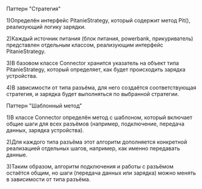 Паттерн "Стратегия"

1)Определён интерфейс PitanieStrategy, который содержит метод Pit(), реализующий логику зарядки.

2)Каждый источник питания (блок питания, powerbank, прикуриватель) представлен отдельным классом, реализующим интерфейс PitanieStrategy.

3)В базовом классе Connector хранится указатель на объект типа PitanieStrategy, который определяет, как будет происходить зарядка устройства.

4)В зависимости от типа разъёма, для него создаётся соответствующая стратегия, и зарядка будет выполняться по выбранной стратегии.

Паттерн "Шаблонный метод"

1)В классе Connector определён метод с шаблоном, который включает общие шаги для всех разъёмов (например, подключение, передача данных, зарядка устройства).

2)Для каждого типа разъёма этот алгоритм дополняется конкретной реализацией отдельных шагов, например, как именно передавать данные.
 
3)Таким образом, алгоритм подключения и работы с разъёмом остаётся общим, но шаги (передача данных или зарядка) можно менять в зависимости от типа разъёма.
